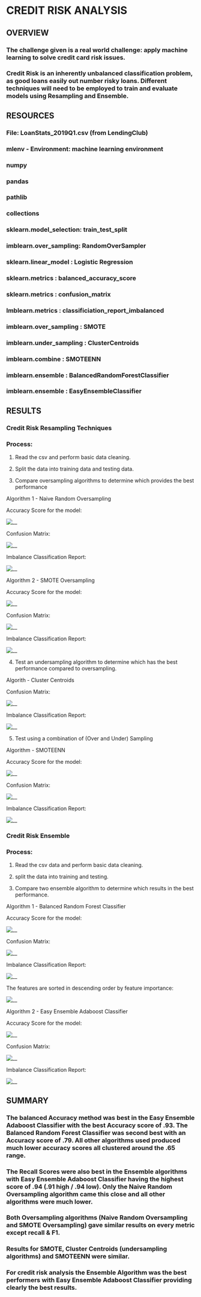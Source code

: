 # CREDIT RISK ANALYSIS

## OVERVIEW

### The challenge given is a real world challenge: apply machine learning to solve credit card risk issues.

### Credit Risk is an inherently unbalanced classification problem, as good loans easily out number risky loans.  Different techniques will need to be employed to train and evaluate models using Resampling and Ensemble.


## RESOURCES

### File: LoanStats_2019Q1.csv (from LendingClub)

### mlenv - Environment: machine learning environment

### numpy

### pandas

### pathlib

### collections

### sklearn.model_selection:   train_test_split

### imblearn.over_sampling:    RandomOverSampler

### sklearn.linear_model :   Logistic Regression

### sklearn.metrics :  balanced_accuracy_score

### sklearn.metrics  : confusion_matrix

### lmblearn.metrics  :  classificiation_report_imbalanced

### imblearn.over_sampling  : SMOTE

### imblearn.under_sampling  : ClusterCentroids

### imblearn.combine  :  SMOTEENN

### imblearn.ensemble :  BalancedRandomForestClassifier

### imblearn.ensemble  : EasyEnsembleClassifier

## RESULTS

### Credit Risk Resampling Techniques

### Process:

1) Read the csv and perform basic data cleaning.

2) Split the data into training data and testing data.

3) Compare oversampling algorithms to determine which provides the best performance

Algorithm 1 - Naive Random Oversampling

Accuracy Score for the model:

![__](https://github.com/Johnnytoobadman/Credit_Risk_Analysis/blob/main/Images/11.png)

Confusion Matrix:

![__](https://github.com/Johnnytoobadman/Credit_Risk_Analysis/blob/main/Images/12.png)

Imbalance Classification Report:

![__](https://github.com/Johnnytoobadman/Credit_Risk_Analysis/blob/main/Images/13.png)

Algorithm 2 - SMOTE Oversampling

Accuracy Score for the model:

![__](https://github.com/Johnnytoobadman/Credit_Risk_Analysis/blob/main/Images/16.png)

Confusion Matrix:

![__](https://github.com/Johnnytoobadman/Credit_Risk_Analysis/blob/main/Images/17.png)

Imbalance Classification Report:

![__](https://github.com/Johnnytoobadman/Credit_Risk_Analysis/blob/main/Images/18.png)

4) Test an undersampling algorithm to determine which has the best performance compared to oversampling.

Algorith - Cluster Centroids

Confusion Matrix:

![__](https://github.com/Johnnytoobadman/Credit_Risk_Analysis/blob/main/Images/22.png)

Imbalance Classification Report:

![__](https://github.com/Johnnytoobadman/Credit_Risk_Analysis/blob/main/Images/23.png)

5) Test using a combination of (Over and Under) Sampling

Algorithm - SMOTEENN

Accuracy Score for the model:

![__](https://github.com/Johnnytoobadman/Credit_Risk_Analysis/blob/main/Images/26.png)

Confusion Matrix:

![__](https://github.com/Johnnytoobadman/Credit_Risk_Analysis/blob/main/Images/27.png)

Imbalance Classification Report:

![__](https://github.com/Johnnytoobadman/Credit_Risk_Analysis/blob/main/Images/28.png)

### Credit Risk Ensemble

### Process:

1) Read the csv data and perform basic data cleaning.

2) split the data into training and testing.

3) Compare two ensemble algorithm to determine which results in the best performance.

Algorithm 1 - Balanced Random Forest Classifier

Accuracy Score for the model:

![__](https://github.com/Johnnytoobadman/Credit_Risk_Analysis/blob/main/Images/2_11.png)

Confusion Matrix:

![__](https://github.com/Johnnytoobadman/Credit_Risk_Analysis/blob/main/Images/2_12.png)

Imbalance Classification Report:

![__](https://github.com/Johnnytoobadman/Credit_Risk_Analysis/blob/main/Images/2_13.png)

The features are sorted in descending order by feature importance:

![__](https://github.com/Johnnytoobadman/Credit_Risk_Analysis/blob/main/Images/2_14.png)

Algorithm 2 - Easy Ensemble Adaboost Classifier

Accuracy Score for the model:

![__](https://github.com/Johnnytoobadman/Credit_Risk_Analysis/blob/main/Images/2_16.png)

Confusion Matrix:

![__](https://github.com/Johnnytoobadman/Credit_Risk_Analysis/blob/main/Images/2_17.png)

Imbalance Classification Report:

![__](https://github.com/Johnnytoobadman/Credit_Risk_Analysis/blob/main/Images/2_18.png)



## SUMMARY

### The balanced Accuracy method was best in the Easy Ensemble Adaboost Classifier with the best Accuracy score of .93. The Balanced Random Forest Classifier was second best with an Accuracy score of .79. All other algorithms used produced much lower accuracy scores all clustered around the .65 range.

### The Recall Scores were also best in the Ensemble algorithms with Easy Ensemble Adaboost Classifier having the highest score of .94 (.91 high / .94 low).  Only the Naive Random Oversampling algorithm came this close and all other algorithms were much lower.

### Both Oversampling algorithms (Naive Random Oversampling and SMOTE Oversampling) gave similar results on every metric except recall & F1.

### Results for SMOTE, Cluster Centroids (undersampling algorithms) and SMOTEENN were similar.

### For credit risk analysis the Ensemble Algorithm was the best performers with Easy Ensemble Adaboost Classifier providing clearly the best results.


